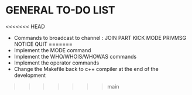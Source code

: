# GENERAL TO-DO LIST

<<<<<<< HEAD
* Commands to broadcast to channel : JOIN PART KICK MODE PRIVMSG NOTICE QUIT
=======
* Implement the MODE command
* Implement the WHO/WHOIS/WHOWAS commands
* Implement the operator commands
* Change the Makefile back to c++ compiler at the end of the development
>>>>>>> main
